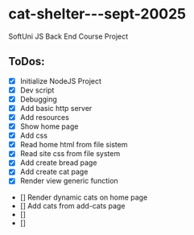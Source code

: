 # cat-shelter---sept-20025

SoftUni JS Back End Course Project

## ToDos:

- [x] Initialize NodeJS Project
- [x] Dev script
- [x] Debugging
- [x] Add basic http server
- [x] Add resources
- [x] Show home page
- [x] Add css
- [x] Read home html from file sistem
- [x] Read site css from file system
- [x] Add create bread page
- [x] Add create cat page
- [x] Render view generic function
- [] Render dynamic cats on home page
- [] Add cats from add-cats page
- []
- []
